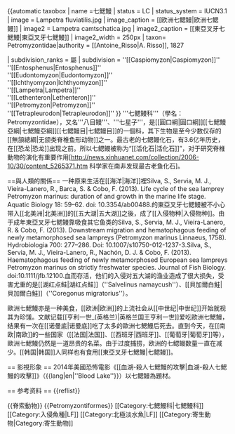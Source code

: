 {{automatic taxobox
| name =七鰓鰻
| status = LC
| status_system = IUCN3.1
| image = Lampetra fluviatilis.jpg
| image_caption = [[欧洲七鳃鳗|欧洲七鳃鳗]]
| image2 = Lampetra camtschatica.jpg
| image2_caption = [[東亞叉牙七鰓鰻|東亞叉牙七鰓鰻]]
| image2_width = 250px
| taxon= Petromyzontidae|authority = [[Antoine_Risso|A. Risso]], 1827

| subdivision_ranks = 屬
| subdivision =
''[[Caspiomyzon|Caspiomyzon]]''<br />
''[[Entosphenus|Entosphenus]]''<br />
''[[Eudontomyzon|Eudontomyzon]]''<br />
''[[Ichthyomyzon|Ichthyomyzon]]''<br />
''[[Lampetra|Lampetra]]''<br />
''[[Lethenteron|Lethenteron]]''<br />
''[[Petromyzon|Petromyzon]]''<br />
''[[Tetrapleurodon|Tetrapleurodon]]''
}}
'''七鳃鳗科'''（學名：Petromyzontidae），又名'''八目鳗'''、'''七星子'''，是[[圓口綱|圓口綱]][[七鰓鰻亞綱|七鰓鰻亞綱]][[七鳃鳗目|七鳃鳗目]]的一個科，其下生物是至今少数仅存的[[無頷總綱|无颌类脊椎鱼形动物]]之一。最古老的七鳃鳗化石，有3.6亿年历史，在[[恐龙|恐龙]]出现之前。所以七鳃鳗被称为“[[活化石|活化石]]”，对于研究脊椎動物的演化有重要作用<ref name=epochtimes>[http://news.xinhuanet.com/collection/2006-10/30/content_5265371.htm 科学家在南非发现最古老鱼化石]</ref>。

==與人類的關係==
一种原来生活在[[海洋|海洋]]裡<ref>Silva, S., Servia, M. J., Vieira-Lanero, R., Barca, S. & Cobo, F. (2013). Life cycle of the sea lamprey Petromyzon marinus: duration of and growth in the marine life stage. Aquatic Biology 18: 59–62. doi: 10.3354/ab00488.</ref>的東亞叉牙七鳃鳗被不小心带入[[北美洲|北美洲]]的[[五大湖|五大湖]]之後，成了[[入侵物种|入侵物种]]。由于成年東亞叉牙七鳃鳗靠吸食其它鱼类的<ref>Silva, S., Servia, M. J., Vieira-Lanero, R. & Cobo, F. (2013). Downstream migration and hematophagous feeding of newly metamorphosed sea lampreys (Petromyzon marinus Linnaeus, 1758). Hydrobiologia 700: 277–286. Doi: 10.1007/s10750-012-1237-3.</ref><ref>Silva, S., Servia, M. J., Vieira-Lanero, R., Nachón, D. J. & Cobo, F. (2013). Haematophagous feeding of newly metamorphosed European sea lampreys Petromyzon marinus on strictly freshwater species. Journal of Fish Biology. doi:10.1111/jfb.12100.</ref>血而存活，他们的入侵对五大湖的渔业造成了很大损失，受害尤重的是[[湖红点鲑|湖红点鲑]]（''Salvelinus namaycush''）、[[貝加爾白鮭|貝加爾白鮭]]（''Coregonus migratorius''）。

歐洲七鰓鰻亦是一种美食，[[欧洲|欧洲]]的上流社会从[[中世纪|中世纪]]开始就视其为珍馐。文献记载[[亨利一世_(英格兰)|英格兰国王亨利一世]]爱吃歐洲七鰓鰻，结果有一次在[[诺曼底|诺曼底]]吃了太多的歐洲七鰓鰻后死去。直到今天，在[[南欧|南欧]]的一些国家（[[法国|法国]]、[[西班牙|西班牙]]、[[葡萄牙|葡萄牙]]等），歐洲七鰓鰻仍然是一道昂贵的名菜。由于过度捕捞，欧洲的七鳃鳗数量一直在减少。[[韩国|韩国]]人同样也有食用[[東亞叉牙七鰓鰻|七鳃鳗]]。

== 影視形象 ==
2014年美國恐怖電影《[[血湖-殺人七鰓鰻的攻擊|血湖-殺人七鰓鰻的攻擊]]》（{{lang|en|''Blood Lake''}}）以七鳃鳗為題材。

== 参考资料 ==
{{reflist}}

{{脊索動物}}
{{Petromyzontiformes}}
[[Category:七鰓鰻科|七鰓鰻科]]
[[Category:入侵魚種|LF]]
[[Category:北極淡水魚|LF]]
[[Category:寄生動物|Category:寄生動物]]